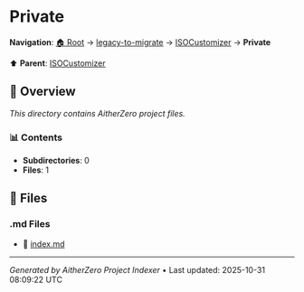 # Private

**Navigation**: [🏠 Root](../../../index.md) → [legacy-to-migrate](../../index.md) → [ISOCustomizer](../index.md) → **Private**

⬆️ **Parent**: [ISOCustomizer](../index.md)

## 📖 Overview

*This directory contains AitherZero project files.*

### 📊 Contents

- **Subdirectories**: 0
- **Files**: 1

## 📄 Files

### .md Files

- 📝 [index.md](./index.md)

---

*Generated by AitherZero Project Indexer* • Last updated: 2025-10-31 08:09:22 UTC

